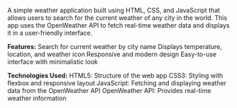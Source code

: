 A simple weather application built using HTML, CSS, and JavaScript that allows users to search for the current weather of any city in the world. 
This app uses the OpenWeather API to fetch real-time weather data and displays it in a user-friendly interface.

**Features:**
 Search for current weather by city name
 Displays temperature, location, and weather icon
 Responsive and modern design
 Easy-to-use interface with minimalistic look


**Technologies Used:**
 HTML5: Structure of the web app
 CSS3: Styling with flexbox and responsive layout
 JavaScript: Fetching and displaying weather data from the OpenWeather API
 OpenWeather API: Provides real-time weather information
